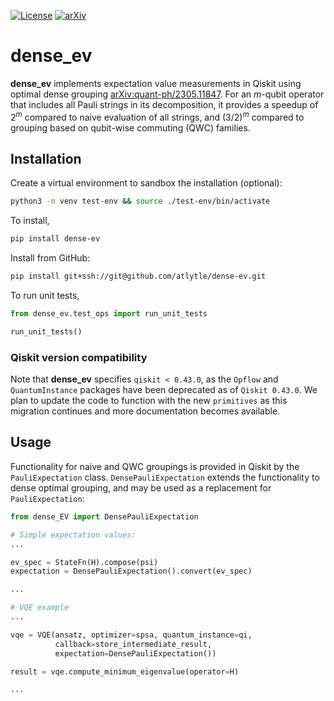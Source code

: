 [![License](https://img.shields.io/badge/License-Apache_2.0-blue.svg?style=plastic)](https://opensource.org/licenses/Apache-2.0) [![arXiv](https://img.shields.io/badge/arXiv-2305.11847-b31b1b.svg?style=plastic)](https://arxiv.org/abs/2305.11847)
# dense_ev
**dense_ev** implements expectation value measurements in Qiskit using optimal
dense grouping [arXiv:quant-ph/2305.11847](https://arxiv.org/abs/2305.11847). 
For an $m$-qubit operator
that includes all Pauli strings in its decomposition, 
it provides a speedup of $2^m$ compared to naive evaluation of all strings,
and $(3/2)^m$ compared to grouping based on qubit-wise commuting (QWC) families.

## Installation
Create a virtual environment to sandbox the installation (optional):
```bash
python3 -m venv test-env && source ./test-env/bin/activate
```
To install,
```bash
pip install dense-ev
```
Install from GitHub:
```bash
pip install git+ssh://git@github.com/atlytle/dense-ev.git
```
To run unit tests,
```python
from dense_ev.test_ops import run_unit_tests

run_unit_tests()
```

### Qiskit version compatibility
Note that **dense_ev** specifies `qiskit < 0.43.0`, as the `Opflow` and
`QuantumInstance` packages have been deprecated as of `Qiskit 0.43.0`.
We plan to update the code to function with the new `primitives` as this 
migration continues and more documentation becomes available.

## Usage
Functionality for naive and QWC groupings is provided in Qiskit
by the `PauliExpectation` class. `DensePauliExpectation` extends the functionality
to dense optimal grouping, and may be used as a replacement for
`PauliExpectation`:
```python
from dense_EV import DensePauliExpectation

# Simple expectation values:
...

ev_spec = StateFn(H).compose(psi)
expectation = DensePauliExpectation().convert(ev_spec)

...

# VQE example
...

vqe = VQE(ansatz, optimizer=spsa, quantum_instance=qi,
          callback=store_intermediate_result, 
          expectation=DensePauliExpectation())

result = vqe.compute_minimum_eigenvalue(operator=H)

...


```

